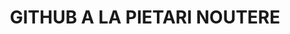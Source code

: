 <h1 align="center" > GITHUB A LA PIETARI NOUTERE </h1>

<!---
PietarTheWise/PietarTheWise is a ✨ special ✨ repository because its `README.md` (this file) appears on your GitHub profile.
You can click the Preview link to take a look at your changes.
--->
